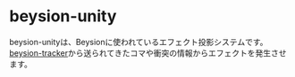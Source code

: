 # beysion-unity
beysion-unityは、Beysionに使われているエフェクト投影システムです。
[beysion-tracker](https://github.com/rowest4x/beysion-tracker)から送られてきたコマや衝突の情報からエフェクトを発生させます。
